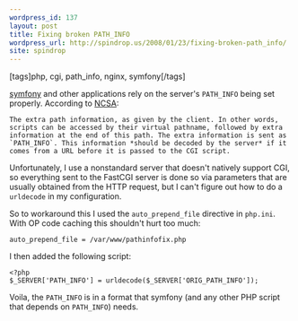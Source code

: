 ```yaml
---
wordpress_id: 137
layout: post
title: Fixing broken PATH_INFO
wordpress_url: http://spindrop.us/2008/01/23/fixing-broken-path_info/
site: spindrop
---
```

[tags]php, cgi, path_info, nginx, symfony[/tags]

[symfony][] and other applications rely on the server's `PATH_INFO` being set properly.  According to [NCSA](http://hoohoo.ncsa.uiuc.edu/cgi/env.html):

	The extra path information, as given by the client. In other words, scripts can be accessed by their virtual pathname, followed by extra information at the end of this path. The extra information is sent as `PATH_INFO`. This information *should be decoded by the server* if it comes from a URL before it is passed to the CGI script.

Unfortunately, I use a nonstandard server that doesn't natively support CGI, so everything sent to the FastCGI server is done so via parameters that are usually obtained from the HTTP request, but I can't figure out how to do a `urldecode` in my configuration.

So to workaround this I used the `auto_prepend_file` directive in `php.ini`.  With OP code caching this shouldn't hurt too much:

	auto_prepend_file = /var/www/pathinfofix.php

I then added the following script:

	<?php 
	$_SERVER['PATH_INFO'] = urldecode($_SERVER['ORIG_PATH_INFO']);

Voila, the `PATH_INFO` is in a format that symfony (and any other PHP script that depends on `PATH_INFO`) needs.

[symfony]: http://symfony-project.com/
